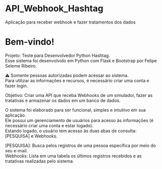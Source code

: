 # API_Webhook_Hashtag
Aplicação para receber webhook e fazer tratamentos dos dados  
  
# Bem-vindo!  
  
Projeto: Teste para Desenvolvedor Python Hashtag.  
Esse sistema foi desenvolvido em Python com Flask e Bootstrap por Felipe Seleme Ribeiro.  
  
⚠️ Somente pessoas autorizadas podem acessar ao sistema.  
Para utilizar as informações e recursos, é necessário criar uma conta e fazer login.  
  
  
Objetivo: Criar uma API que receba Webhooks de um simulador, fazer as tratativas e armazenar os dados em um banco de dados.  
  
  
O sistema foi elaborado para ser funcional, simples e intuitivo em sua aplicação.  
Ele possui um gerenciamento de usuários para acesso às informações (é necessário criar uma conta e estar logado).  
Estando logado, o usuário tem acesso às duas abas de consulta: [PESQUISA] e Webhooks.  
  
[PESQUISA]: Busca pelos registros de uma pessoa específica por meio do seu e-mail.  
Webhooks: Lista em uma tabela os últimos registros recebidos e as tratativas realizadas pelo sistema.  

